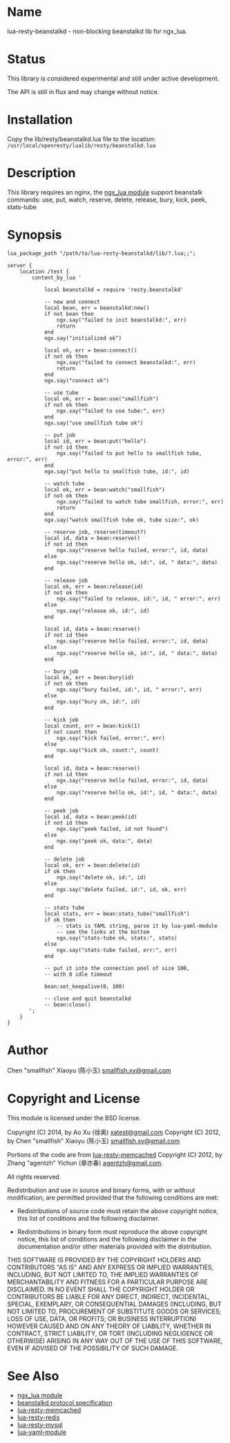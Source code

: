 Name
====

lua-resty-beanstalkd - non-blocking beanstalkd lib for ngx_lua.

Status
======

This library is considered experimental and still under active development.

The API is still in flux and may change without notice.

Installation
============
Copy the lib/resty/beanstalkd.lua file to the location:
`/usr/local/openresty/lualib/resty/beanstalkd.lua`

Description
===========

This library requires an nginx, the [ngx_lua module](http://wiki.nginx.org/HttpLuaModule)
support beanstalk commands:
use, put, watch, reserve, delete, release, bury, kick, peek, stats-tube

Synopsis
========
```
lua_package_path "/path/to/lua-resty-beanstalkd/lib/?.lua;;";

server {
    location /test {
        content_by_lua '

            local beanstalkd = require 'resty.beanstalkd'

            -- new and connect
            local bean, err = beanstalkd:new()
            if not bean then
                ngx.say("failed to init beanstalkd:", err)
                return
            end
            ngx.say("initialized ok")

            local ok, err = bean:connect()
            if not ok then
                ngx.say("failed to connect beanstalkd:", err)
                return
            end
            ngx.say("connect ok")

            -- use tube
            local ok, err = bean:use("smallfish")
            if not ok then
                ngx.say("failed to use tube:", err)
            end
            ngx.say("use smallfish tube ok")

            -- put job
            local id, err = bean:put("hello")
            if not id then
                ngx.say("failed to put hello to smallfish tube, error:", err)
            end
            ngx.say("put hello to smallfish tube, id:", id)

            -- watch tube
            local ok, err = bean:watch("smallfish")
            if not ok then
                ngx.say("failed to watch tube smallfish, error:", err)
                return
            end
            ngx.say("watch smallfish tube ok, tube size:", ok)

            -- reserve job, reserve(timeout?)
            local id, data = bean:reserve()
            if not id then
                ngx.say("reserve hello failed, error:", id, data)
            else
                ngx.say("reserve hello ok, id:", id, " data:", data)
            end

            -- release job
            local ok, err = bean:release(id)
            if not ok then
                ngx.say("failed to release, id:", id, " error:", err)
            else
                ngx.say("release ok, id:", id)
            end

            local id, data = bean:reserve()
            if not id then
                ngx.say("reserve hello failed, error:", id, data)
            else
                ngx.say("reserve hello ok, id:", id, " data:", data)
            end

            -- bury job
            local ok, err = bean:bury(id)
            if not ok then
                ngx.say("bury failed, id:", id, " error:", err)
            else
                ngx.say("bury ok, id:", id)
            end

            -- kick job
            local count, err = bean:kick(1)
            if not count then
                ngx.say("kick failed, error:", err)
            else
                ngx.say("kick ok, count:", count)
            end

            local id, data = bean:reserve()
            if not id then
                ngx.say("reserve hello failed, error:", id, data)
            else
                ngx.say("reserve hello ok, id:", id, " data:", data)
            end

            -- peek job
            local id, data = bean:peek(id)
            if not id then
                ngx.say("peek failed, id not found")
            else
                ngx.say("peek ok, data:", data)
            end

            -- delete job
            local ok, err = bean:delete(id)
            if ok then
                ngx.say("delete ok, id:", id)
            else
                ngx.say("delete failed, id:", id, ok, err)
            end

            -- stats tube
            local stats, err = bean:stats_tube("smallfish")
            if ok then
                -- stats is YAML string, parse it by lua-yaml-module
                -- see the links at the bottom
                ngx.say("stats-tube ok, stats:", stats)
            else
                ngx.say("stats-tube failed, err:", err)
            end

            -- put it into the connection pool of size 100,
            -- with 0 idle timeout

            bean:set_keepalive(0, 100)

            -- close and quit beanstalkd
            -- bean:close()
       ';
    }
}
```

Author
======

Chen "smallfish" Xiaoyu (陈小玉) <smallfish.xy@gmail.com>

Copyright and License
=====================

This module is licensed under the BSD license.

Copyright (C) 2014, by Ao Xu (徐奥) <xatest@gmail.com>
Copyright (C) 2012, by Chen "smallfish" Xiaoyu (陈小玉) <smallfish.xy@gmail.com>

Portions of the code are from [lua-resty-memcached](https://github.com/agentzh/lua-resty-memcached) Copyright (C) 2012, by Zhang "agentzh" Yichun (章亦春) <agentzh@gmail.com>.

All rights reserved.

Redistribution and use in source and binary forms, with or without modification, are permitted provided that the following conditions are met:

* Redistributions of source code must retain the above copyright notice, this list of conditions and the following disclaimer.

* Redistributions in binary form must reproduce the above copyright notice, this list of conditions and the following disclaimer in the documentation and/or other materials provided with the distribution.

THIS SOFTWARE IS PROVIDED BY THE COPYRIGHT HOLDERS AND CONTRIBUTORS "AS IS" AND ANY EXPRESS OR IMPLIED WARRANTIES, INCLUDING, BUT NOT LIMITED TO, THE IMPLIED WARRANTIES OF MERCHANTABILITY AND FITNESS FOR A PARTICULAR PURPOSE ARE DISCLAIMED. IN NO EVENT SHALL THE COPYRIGHT HOLDER OR CONTRIBUTORS BE LIABLE FOR ANY DIRECT, INDIRECT, INCIDENTAL, SPECIAL, EXEMPLARY, OR CONSEQUENTIAL DAMAGES (INCLUDING, BUT NOT LIMITED TO, PROCUREMENT OF SUBSTITUTE GOODS OR SERVICES; LOSS OF USE, DATA, OR PROFITS; OR BUSINESS INTERRUPTION) HOWEVER CAUSED AND ON ANY THEORY OF LIABILITY, WHETHER IN CONTRACT, STRICT LIABILITY, OR TORT (INCLUDING NEGLIGENCE OR OTHERWISE) ARISING IN ANY WAY OUT OF THE USE OF THIS SOFTWARE, EVEN IF ADVISED OF THE POSSIBILITY OF SUCH DAMAGE.

See Also
========
* [ngx_lua module](http://wiki.nginx.org/HttpLuaModule)
* [beanstalkd protocol specification](https://github.com/kr/beanstalkd/blob/master/doc/protocol.txt)
* [lua-resty-memcached](https://github.com/agentzh/lua-resty-memcached)
* [lua-resty-redis](https://github.com/agentzh/lua-resty-redis)
* [lua-resty-mysql](https://github.com/agentzh/lua-resty-mysql)
* [lua-yaml-module](https://github.com/aoxu/lua-yaml-module)

